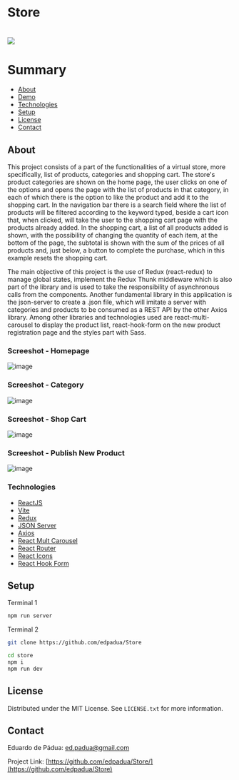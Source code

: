 # Store

<h1>
    <a href=""><img src="public/store-capture.gif"></a>
</h1>

# Summary

- [About](#about)
- [Demo](#-demo)
- [Technologies](#technologies)
- [Setup](#setup)
- [License](#license)
- [Contact](#contact)
 
## About

This project consists of a part of the functionalities of a virtual store, more specifically, list of products, categories and shopping cart. The store's product categories are shown on the home page, the user clicks on one of the options and opens the page with the list of products in that category, in each of which there is the option to like the product and add it to the shopping cart. In the navigation bar there is a search field where the list of products will be filtered according to the keyword typed, beside a cart icon that, when clicked, will take the user to the shopping cart page with the products already added. In the shopping cart, a list of all products added is shown, with the possibility of changing the quantity of each item, at the bottom of the page, the subtotal is shown with the sum of the prices of all products and, just below, a button to complete the purchase, which in this example resets the shopping cart.

The main objective of this project is the use of Redux (react-redux) to manage global states, implement the Redux Thunk middleware which is also part of the library and is used to take the responsibility of asynchronous calls from the components. Another fundamental library in this application is the json-server to create a .json file, which will imitate a server with categories and products to be consumed as a REST API by the other Axios library. Among other libraries and technologies used are react-multi-carousel to display the product list, react-hook-form on the new product registration page and the styles part with Sass.

### Screeshot - Homepage

![image](https://github.com/edpadua/Store/assets/4975360/19bea32e-bb84-477f-9937-11058150680e)

### Screeshot - Category

![image](https://github.com/edpadua/Store/assets/4975360/fe3b3c07-460a-4123-8a02-9e5234308e14)

### Screeshot - Shop Cart

![image](https://github.com/edpadua/Store/assets/4975360/52aae622-dd98-4d44-ba55-90ff66c50ac1)

### Screeshot - Publish New Product

![image](https://github.com/edpadua/Store/assets/4975360/018d4dff-7e99-451e-aa6a-5835b2016e88)


### Technologies

- [ReactJS](https://reactjs.org)
- [Vite](https://vitejs.dev/guide/)
- [Redux](https://www.npmjs.com/package/react-redux)
- [JSON Server](https://www.npmjs.com/package/json-server)
- [Axios](https://www.npmjs.com/package/axios)
- [React Mult Carousel](https://www.npmjs.com/package/react-multi-carousel)
- [React Router](https://www.npmjs.com/package/react-router-dom)
- [React Icons](https://react-icons.github.io/react-icons/)
- [React Hook Form](https://www.npmjs.com/package/react-hook-form)

## Setup

Terminal 1 

```bash
npm run server
```

Terminal 2

```bash
git clone https://github.com/edpadua/Store

cd store
npm i
npm run dev
```

## License

Distributed under the MIT License. See `LICENSE.txt` for more information.


## Contact

Eduardo de Pádua: ed.padua@gmail.com

Project Link: [https://github.com/edpadua/Store/](https://github.com/edpadua/Store) 
